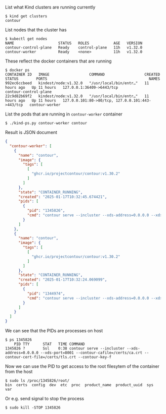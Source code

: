 List what Kind clusters are running currently

```console
$ kind get clusters
contour
```

List nodes that the cluster has

```console
$ kubectl get nodes
NAME                    STATUS   ROLES           AGE   VERSION
contour-control-plane   Ready    control-plane   11h   v1.32.0
contour-worker          Ready    <none>          11h   v1.32.0
```

These reflect the docker containers that are running

```console
$ docker ps
CONTAINER ID   IMAGE                  COMMAND                  CREATED        STATUS        PORTS                                              NAMES
992ec6ccbeed   kindest/node:v1.32.0   "/usr/local/bin/entr…"   11 hours ago   Up 11 hours   127.0.0.1:36409->6443/tcp                          contour-control-plane
22c9d82b69f2   kindest/node:v1.32.0   "/usr/local/bin/entr…"   11 hours ago   Up 11 hours   127.0.0.101:80->80/tcp, 127.0.0.101:443->443/tcp   contour-worker
```

List the pods that are running in `contour-worker` container

```console
$ ./kind-ps.py contour-worker contour
```

Result is JSON document

```json
{
  "contour-worker": [
    {
      "name": "contour",
      "image": {
        "tags": [
          [
            "ghcr.io/projectcontour/contour:v1.30.2"
          ]
        ]
      },
      "state": "CONTAINER_RUNNING",
      "created": "2025-01-17T10:32:45.674421",
      "pids": [
        {
          "pid": "1345826",
          "cmd": "contour serve --incluster --xds-address=0.0.0.0 --xds-port=8001 --contour-cafile=/certs/ca.crt --contour-cert-file=/certs/tls.crt --contour-key-file=/certs/tls.key --config-path=/config/contour.yaml "
        }
      ]
    },
    {
      "name": "contour",
      "image": {
        "tags": [
          [
            "ghcr.io/projectcontour/contour:v1.30.2"
          ]
        ]
      },
      "state": "CONTAINER_RUNNING",
      "created": "2025-01-17T10:32:24.069099",
      "pids": [
        {
          "pid": "1344974",
          "cmd": "contour serve --incluster --xds-address=0.0.0.0 --xds-port=8001 --contour-cafile=/certs/ca.crt --contour-cert-file=/certs/tls.crt --contour-key-file=/certs/tls.key --config-path=/config/contour.yaml "
        }
      ]
    }
  ]
}
```

We can see that the PIDs are processes on host

```console
$ ps 1345826
    PID TTY      STAT   TIME COMMAND
1345826 ?        Ssl    0:38 contour serve --incluster --xds-address=0.0.0.0 --xds-port=8001 --contour-cafile=/certs/ca.crt --contour-cert-file=/certs/tls.crt --contour-key-f
```


Now we can use the PID to get access to the root filesytem of the container from the host

```console
$ sudo ls /proc/1345826/root/
bin  certs  config  dev  etc  proc  product_name  product_uuid  sys  var
```

Or e.g. send signal to stop the process

```console
$ sudo kill -STOP 1345826
```
